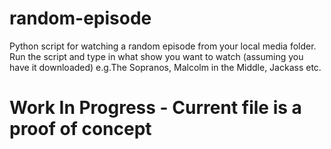 # random-episode
Python script for watching a random episode from your local media folder. Run the script and type in what show you want to watch (assuming you have it downloaded) e.g.The Sopranos, Malcolm in the Middle, Jackass etc.

# Work In Progress - Current file is a proof of concept

